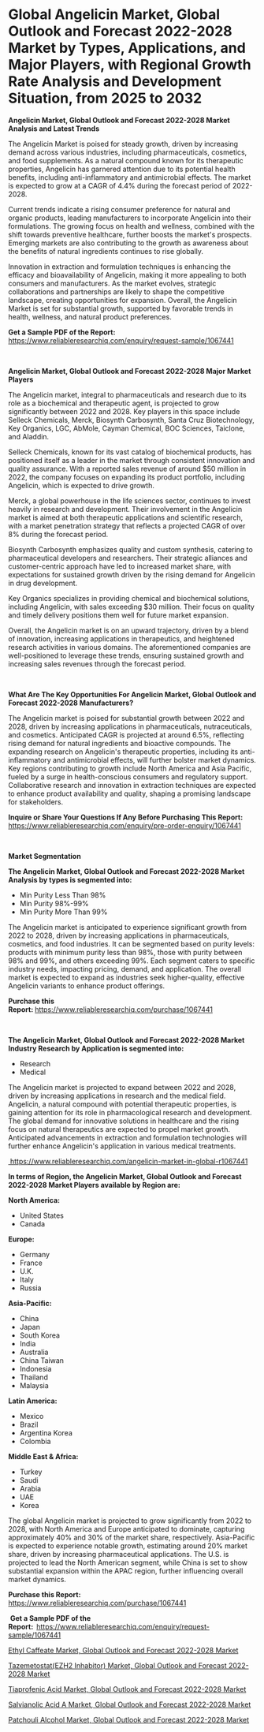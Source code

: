 <p><h1>Global Angelicin Market, Global Outlook and Forecast 2022-2028 Market by Types, Applications, and Major Players, with Regional Growth Rate Analysis and Development Situation, from 2025 to 2032</h1></p><p><strong>Angelicin Market, Global Outlook and Forecast 2022-2028 Market Analysis and Latest Trends</strong></p>
<p><p>The Angelicin Market is poised for steady growth, driven by increasing demand across various industries, including pharmaceuticals, cosmetics, and food supplements. As a natural compound known for its therapeutic properties, Angelicin has garnered attention due to its potential health benefits, including anti-inflammatory and antimicrobial effects. The market is expected to grow at a CAGR of 4.4% during the forecast period of 2022-2028.</p><p>Current trends indicate a rising consumer preference for natural and organic products, leading manufacturers to incorporate Angelicin into their formulations. The growing focus on health and wellness, combined with the shift towards preventive healthcare, further boosts the market's prospects. Emerging markets are also contributing to the growth as awareness about the benefits of natural ingredients continues to rise globally.</p><p>Innovation in extraction and formulation techniques is enhancing the efficacy and bioavailability of Angelicin, making it more appealing to both consumers and manufacturers. As the market evolves, strategic collaborations and partnerships are likely to shape the competitive landscape, creating opportunities for expansion. Overall, the Angelicin Market is set for substantial growth, supported by favorable trends in health, wellness, and natural product preferences.</p></p>
<p><strong>Get a Sample PDF of the Report:&nbsp;</strong> <a href="https://www.reliableresearchiq.com/enquiry/request-sample/1067441?utm_campaign=1141&utm_medium=2&utm_source=Github&utm_content=ia&utm_term=21032025&utm_id=angelicin-market-global-outlook-and-forecast-2022-2028">https://www.reliableresearchiq.com/enquiry/request-sample/1067441</a></p>
<p>&nbsp;</p>
<p><strong>Angelicin Market, Global Outlook and Forecast 2022-2028 Major Market Players</strong></p>
<p><p>The Angelicin market, integral to pharmaceuticals and research due to its role as a biochemical and therapeutic agent, is projected to grow significantly between 2022 and 2028. Key players in this space include Selleck Chemicals, Merck, Biosynth Carbosynth, Santa Cruz Biotechnology, Key Organics, LGC, AbMole, Cayman Chemical, BOC Sciences, Taiclone, and Aladdin. </p><p>Selleck Chemicals, known for its vast catalog of biochemical products, has positioned itself as a leader in the market through consistent innovation and quality assurance. With a reported sales revenue of around $50 million in 2022, the company focuses on expanding its product portfolio, including Angelicin, which is expected to drive growth.</p><p>Merck, a global powerhouse in the life sciences sector, continues to invest heavily in research and development. Their involvement in the Angelicin market is aimed at both therapeutic applications and scientific research, with a market penetration strategy that reflects a projected CAGR of over 8% during the forecast period.</p><p>Biosynth Carbosynth emphasizes quality and custom synthesis, catering to pharmaceutical developers and researchers. Their strategic alliances and customer-centric approach have led to increased market share, with expectations for sustained growth driven by the rising demand for Angelicin in drug development.</p><p>Key Organics specializes in providing chemical and biochemical solutions, including Angelicin, with sales exceeding $30 million. Their focus on quality and timely delivery positions them well for future market expansion.</p><p>Overall, the Angelicin market is on an upward trajectory, driven by a blend of innovation, increasing applications in therapeutics, and heightened research activities in various domains. The aforementioned companies are well-positioned to leverage these trends, ensuring sustained growth and increasing sales revenues through the forecast period.</p></p>
<p>&nbsp;</p>
<p><strong>What Are The Key Opportunities For Angelicin Market, Global Outlook and Forecast 2022-2028 Manufacturers?</strong></p>
<p><p>The Angelicin market is poised for substantial growth between 2022 and 2028, driven by increasing applications in pharmaceuticals, nutraceuticals, and cosmetics. Anticipated CAGR is projected at around 6.5%, reflecting rising demand for natural ingredients and bioactive compounds. The expanding research on Angelicin's therapeutic properties, including its anti-inflammatory and antimicrobial effects, will further bolster market dynamics. Key regions contributing to growth include North America and Asia Pacific, fueled by a surge in health-conscious consumers and regulatory support. Collaborative research and innovation in extraction techniques are expected to enhance product availability and quality, shaping a promising landscape for stakeholders.</p></p>
<p><strong>Inquire or Share Your Questions If Any Before Purchasing This Report:</strong> <a href="https://www.reliableresearchiq.com/enquiry/pre-order-enquiry/1067441?utm_campaign=1141&utm_medium=2&utm_source=Github&utm_content=ia&utm_term=21032025&utm_id=angelicin-market-global-outlook-and-forecast-2022-2028">https://www.reliableresearchiq.com/enquiry/pre-order-enquiry/1067441</a></p>
<p>&nbsp;</p>
<p><strong>Market Segmentation</strong></p>
<p><strong>The Angelicin Market, Global Outlook and Forecast 2022-2028 Market Analysis by types is segmented into:</strong></p>
<p><ul><li>Min Purity Less Than 98%</li><li>Min Purity 98%-99%</li><li>Min Purity More Than 99%</li></ul></p>
<p><p>The Angelicin market is anticipated to experience significant growth from 2022 to 2028, driven by increasing applications in pharmaceuticals, cosmetics, and food industries. It can be segmented based on purity levels: products with minimum purity less than 98%, those with purity between 98% and 99%, and others exceeding 99%. Each segment caters to specific industry needs, impacting pricing, demand, and application. The overall market is expected to expand as industries seek higher-quality, effective Angelicin variants to enhance product offerings.</p></p>
<p><strong>Purchase this Report:&nbsp;</strong><a href="https://www.reliableresearchiq.com/purchase/1067441?utm_campaign=1141&utm_medium=2&utm_source=Github&utm_content=ia&utm_term=21032025&utm_id=angelicin-market-global-outlook-and-forecast-2022-2028">https://www.reliableresearchiq.com/purchase/1067441</a></p>
<p>&nbsp;</p>
<p><strong>The Angelicin Market, Global Outlook and Forecast 2022-2028 Market Industry Research by Application is segmented into:</strong></p>
<p><ul><li>Research</li><li>Medical</li></ul></p>
<p><p>The Angelicin market is projected to expand between 2022 and 2028, driven by increasing applications in research and the medical field. Angelicin, a natural compound with potential therapeutic properties, is gaining attention for its role in pharmacological research and development. The global demand for innovative solutions in healthcare and the rising focus on natural therapeutics are expected to propel market growth. Anticipated advancements in extraction and formulation technologies will further enhance Angelicin's application in various medical treatments.</p></p>
<p><a href="https://www.reliableresearchiq.com/angelicin-market-in-global-r1067441?utm_campaign=1141&utm_medium=2&utm_source=Github&utm_content=ia&utm_term=21032025&utm_id=angelicin-market-global-outlook-and-forecast-2022-2028">&nbsp;https://www.reliableresearchiq.com/angelicin-market-in-global-r1067441</a></p>
<p><strong>In terms of Region, the Angelicin Market, Global Outlook and Forecast 2022-2028 Market Players available by Region are:</strong></p>
<p>
    <p> <strong> North America: </strong>
        <ul>
            <li>United States</li>
            <li>Canada</li>
        </ul>
        </p> 
    <p> <strong> Europe: </strong>
        <ul>
            <li>Germany</li>
            <li>France</li>
            <li>U.K.</li>
            <li>Italy</li>
            <li>Russia</li>
        </ul>
        </p> 
    <p> <strong> Asia-Pacific: </strong>
        <ul>
            <li>China</li>
            <li>Japan</li>
            <li>South Korea</li>
            <li>India</li>
            <li>Australia</li>
            <li>China Taiwan</li>
            <li>Indonesia</li>
            <li>Thailand</li>
            <li>Malaysia</li>
        </ul>
        </p> 
    <p> <strong> Latin America: </strong>
        <ul>
            <li>Mexico</li>
            <li>Brazil</li>
            <li>Argentina Korea</li>
            <li>Colombia</li>
        </ul>
        </p> 
    <p> <strong> Middle East & Africa: </strong>
        <ul>
            <li>Turkey</li>
            <li>Saudi</li>
            <li>Arabia</li>
            <li>UAE</li>
            <li>Korea</li>
        </ul>
    </p>
    </p>
<p><p>The global Angelicin market is projected to grow significantly from 2022 to 2028, with North America and Europe anticipated to dominate, capturing approximately 40% and 30% of the market share, respectively. Asia-Pacific is expected to experience notable growth, estimating around 20% market share, driven by increasing pharmaceutical applications. The U.S. is projected to lead the North American segment, while China is set to show substantial expansion within the APAC region, further influencing overall market dynamics.</p></p>
<p><strong>Purchase this Report: </strong><a href="https://www.reliableresearchiq.com/purchase/1067441?utm_campaign=1141&utm_medium=2&utm_source=Github&utm_content=ia&utm_term=21032025&utm_id=angelicin-market-global-outlook-and-forecast-2022-2028">https://www.reliableresearchiq.com/purchase/1067441</a></p>
<p>&nbsp;<strong>Get a Sample PDF of the Report:&nbsp;&nbsp;</strong><a href="https://www.reliableresearchiq.com/enquiry/request-sample/1067441?utm_campaign=1141&utm_medium=2&utm_source=Github&utm_content=ia&utm_term=21032025&utm_id=angelicin-market-global-outlook-and-forecast-2022-2028">https://www.reliableresearchiq.com/enquiry/request-sample/1067441</a></p>
<p><strong></strong></p>
<p><p><a href="https://github.com/cagleplittrw/Market-Research-Report-List-1/blob/main/ethyl-caffeate-market-global-outlook-and-forecast-2022-2028-market.md?utm_campaign=1141&utm_medium=2&utm_source=Github&utm_content=ia&utm_term=21032025&utm_id=angelicin-market-global-outlook-and-forecast-2022-2028">Ethyl Caffeate Market, Global Outlook and Forecast 2022-2028 Market</a></p><p><a href="https://github.com/dichkotuanny/Market-Research-Report-List-1/blob/main/tazemetostatezh2-inhabitor-market-global-outlook-and-forecast-2022-2028-market.md?utm_campaign=1141&utm_medium=2&utm_source=Github&utm_content=ia&utm_term=21032025&utm_id=angelicin-market-global-outlook-and-forecast-2022-2028">Tazemetostat(EZH2 Inhabitor) Market, Global Outlook and Forecast 2022-2028 Market</a></p><p><a href="https://github.com/budenhanelfc/Market-Research-Report-List-1/blob/main/tiaprofenic-acid-market-global-outlook-and-forecast-2022-2028-market.md?utm_campaign=1141&utm_medium=2&utm_source=Github&utm_content=ia&utm_term=21032025&utm_id=angelicin-market-global-outlook-and-forecast-2022-2028">Tiaprofenic Acid Market, Global Outlook and Forecast 2022-2028 Market</a></p><p><a href="https://github.com/marrahcerpas05/Market-Research-Report-List-1/blob/main/salvianolic-acid-a-market-global-outlook-and-forecast-2022-2028-market.md?utm_campaign=1141&utm_medium=2&utm_source=Github&utm_content=ia&utm_term=21032025&utm_id=angelicin-market-global-outlook-and-forecast-2022-2028">Salvianolic Acid A Market, Global Outlook and Forecast 2022-2028 Market</a></p><p><a href="https://github.com/dahcheeviola/Market-Research-Report-List-1/blob/main/patchouli-alcohol-market-global-outlook-and-forecast-2022-2028-market.md?utm_campaign=1141&utm_medium=2&utm_source=Github&utm_content=ia&utm_term=21032025&utm_id=angelicin-market-global-outlook-and-forecast-2022-2028">Patchouli Alcohol Market, Global Outlook and Forecast 2022-2028 Market</a></p></p>